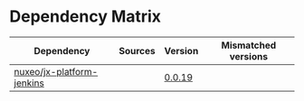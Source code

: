 # Dependency Matrix

Dependency | Sources | Version | Mismatched versions
---------- | ------- | ------- | -------------------
[nuxeo/jx-platform-jenkins](https://github.com/nuxeo/jx-platform-jenkins) |  | [0.0.19](https://github.com/nuxeo/jx-platform-jenkins/releases/tag/v0.0.19) | 

